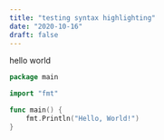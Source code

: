 ```yaml
---
title: "testing syntax highlighting"
date: "2020-10-16"
draft: false
---
```


hello world

```go
package main

import "fmt"

func main() {
	fmt.Println("Hello, World!")
}
```
